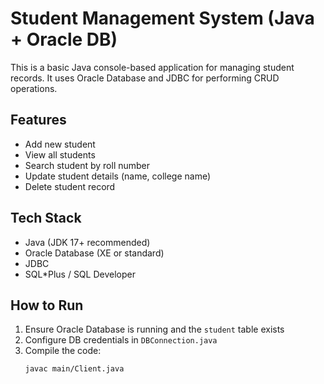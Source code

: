 # Student Management System (Java + Oracle DB)

This is a basic Java console-based application for managing student records. It uses Oracle Database and JDBC for performing CRUD operations.

## Features

- Add new student
- View all students
- Search student by roll number
- Update student details (name, college name)
- Delete student record

## Tech Stack

- Java (JDK 17+ recommended)
- Oracle Database (XE or standard)
- JDBC
- SQL*Plus / SQL Developer

## How to Run

1. Ensure Oracle Database is running and the `student` table exists
2. Configure DB credentials in `DBConnection.java`
3. Compile the code:
   ```bash
   javac main/Client.java
